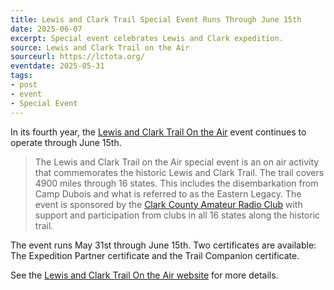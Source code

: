 ```yaml
---
title: Lewis and Clark Trail Special Event Runs Through June 15th
date: 2025-06-07
excerpt: Special event celebrates Lewis and Clark expedition.
source: Lewis and Clark Trail on the Air
sourceurl: https://lctota.org/
eventdate: 2025-05-31
tags:
- post
- event
- Special Event
---
```

In its fourth year, the [Lewis and Clark Trail On the Air](https://lctota.org/) event continues to operate through June 15th.

> The Lewis and Clark Trail on the Air special event is an on air activity that commemorates the historic Lewis and Clark Trail. The trail covers 4900 miles through 16 states. This includes the disembarkation from Camp Dubois and what is referred to as the Eastern Legacy. The event is sponsored by the [Clark County Amateur Radio Club](https://www.w7aia.org/) with support and participation from clubs in all 16 states along the historic trail. 

The event runs May 31st through June 15th. Two certificates are available: The Expedition Partner certificate and the Trail Companion certificate.

See the [Lewis and Clark Trail On the Air website](https://lctota.org/) for more details.